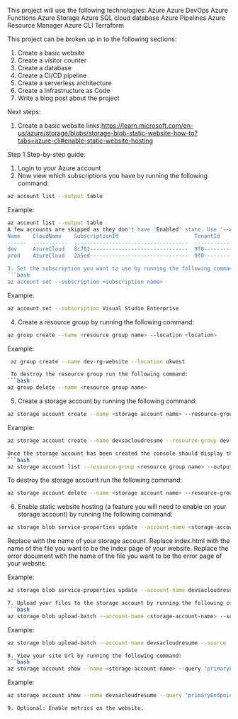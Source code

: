 This project will use the following technologies:
Azure
Azure DevOps
Azure Functions
Azure Storage
Azure SQL cloud database
Azure Pipelines
Azure Resource Manager
Azure CLI
Terraform

This project can be broken up in to the following sections:
1. Create a basic website
2. Create a visitor counter
3. Create a database
4. Create a CI/CD pipeline
5. Create a serverless architecture
6. Create a Infrastructure as Code
7. Write a blog post about the project

Next steps:
1. Create a basic website
links:https://learn.microsoft.com/en-us/azure/storage/blobs/storage-blob-static-website-how-to?tabs=azure-cli#enable-static-website-hosting

Step 1 Step-by-step guide:
1. Login to your Azure account
2. Now view which subscriptions you have by running the following command:
```bash
az account list --output table
```
Example:
```bash
az account list --output table
A few accounts are skipped as they don't have 'Enabled' state. Use '--all' to display them.
Name    CloudName    SubscriptionId                        TenantId                              State    IsDefault
------  -----------  ------------------------------------  ------------------------------------  -------  -----------
dev     AzureCloud   8c781-------------------------------  9f0------------------------------  Enabled  True
prod    AzureCloud   2a5ed-------------------------------  9f0------------------------------  Enabled  False

3. Set the subscription you want to use by running the following command:
```bash
az account set --subscription <subscription name>
```
Example:
```bash
az account set --subscription Visual Studio Enterprise
```

4. Create a resource group by running the following command:
```bash
az group create --name <resource group name> --location <location>
```
Example:
```bash
 az group create --name dev-rg-website --location ukwest

 To destroy the resource group run the following command:
```bash
az group delete --name <resource group name>
```

5. Create a storage account by running the following command:
```bash
az storage account create --name <storage account name> --resource-group <resource group name> --location <location> --sku Standard_LRS
```
Example:
```bash
az storage account create --name devsacloudresume --resource-group dev-rg-website --location ukwest --sku Standard_LRS

Once the storage account has been created the console should display the output file of the account with all account details, alternatively, you can view the storage account by running the following command:
```bash
az storage account list --resource-group <resource group name> --output table
```
To destroy the storage account run the following command:
```bash
az storage account delete --name <storage account name> --resource-group <resource group name>
```
6. Enable static website hosting (a feature you will need to enable on your storage account) 
    by running the following command:
```bash
az storage blob service-properties update --account-name <storage-account-name> --static-website --404-document <error-document-name> --index-document <index-document-name>
```
Replace <storage-account-name> with the name of your storage account.
Replace index.html with the name of the file you want to be the index page of your website.
Replace the error document with the name of the file you want to be the error page of your website.

Example:
```bash
az storage blob service-properties update --account-name devsacloudresume --static-website --404-document error.html --index-document index.html

7. Upload your files to the storage account by running the following command:
```bash
az storage blob upload-batch --account-name <storage-account-name> --source <source-folder> --destination <destination-folder>
```
Example:
```bash
az storage blob upload-batch --account-name devsacloudresume --source . --destination '$web'

8. View your site Url by running the following command:
```bash
az storage account show --name <storage-account-name> --query "primaryEndpoints.web" --output tsv
```
Example:
```bash
az storage account show --name devsacloudresume --query "primaryEndpoints.web" --output tsv

9. Optional: Enable metrics on the website.
